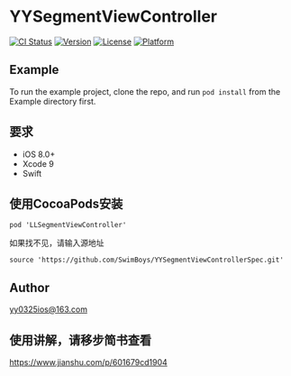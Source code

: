 # YYSegmentViewController

[![CI Status](https://img.shields.io/travis/yy0325ios@163.com/YYSegmentViewController.svg?style=flat)](https://travis-ci.org/yy0325ios@163.com/YYSegmentViewController)
[![Version](https://img.shields.io/cocoapods/v/YYSegmentViewController.svg?style=flat)](https://cocoapods.org/pods/YYSegmentViewController)
[![License](https://img.shields.io/cocoapods/l/YYSegmentViewController.svg?style=flat)](https://cocoapods.org/pods/YYSegmentViewController)
[![Platform](https://img.shields.io/cocoapods/p/YYSegmentViewController.svg?style=flat)](https://cocoapods.org/pods/YYSegmentViewController)

## Example

To run the example project, clone the repo, and run `pod install` from the Example directory first.

## 要求
- iOS 8.0+
- Xcode 9
- Swift

## 使用CocoaPods安装
```
pod 'LLSegmentViewController'
```
如果找不见，请输入源地址
```
source 'https://github.com/SwimBoys/YYSegmentViewControllerSpec.git'
```

## Author
yy0325ios@163.com

## 使用讲解，请移步简书查看

https://www.jianshu.com/p/601679cd1904
